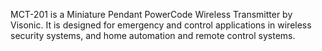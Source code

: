 MCT-201 is a Miniature Pendant PowerCode Wireless Transmitter by Visonic. It is designed for emergency and control applications in wireless security systems, and home automation and remote control systems.
